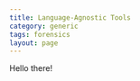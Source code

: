 ```yaml
---
title: Language-Agnostic Tools
category: generic
tags: forensics
layout: page
---
```


Hello there!
